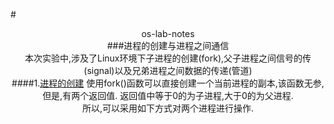 #<center>os-lab-notes  
###进程的创建与进程之间通信  
    本次实验中,涉及了Linux环境下子进程的创建(fork),父子进程之间信号的传(signal)以及兄弟进程之间数据的传递(管道)  
####1.[进程的创建](#readme) 
    使用fork()函数可以直接创建一个当前进程的副本,该函数无参,但是,有两个返回值. 返回值中等于0的为子进程,大于0的为父进程.  
    所以,可以采用如下方式对两个进程进行操作.  
    
    
